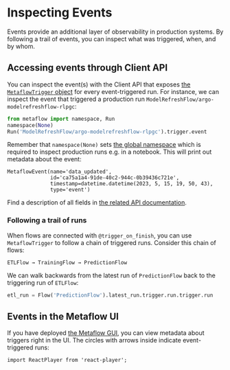 
# Inspecting Events

Events provide an additional layer of observability in production systems. By following a trail of events, you can inspect
what was triggered, when, and by whom.

## Accessing events through Client API

You can inspect the event(s) with the Client API that exposes [the `MetaflowTrigger` object](#) for every event-triggered run.
For instance, we can inspect the event that triggered a production run `ModelRefreshFlow/argo-modelrefreshflow-rlpgc`:

```python
from metaflow import namespace, Run
namespace(None)
Run('ModelRefreshFlow/argo-modelrefreshflow-rlpgc').trigger.event
```
Remember that `namespace(None)` sets [the global namespace](/scaling/tagging#global-namespace) which is required to inspect production runs e.g. in a notebook. This will print out metadata about the event:
```
MetaflowEvent(name='data_updated',
			  id='ca75a1a4-91de-40c2-944c-0b39436c721e',
			  timestamp=datetime.datetime(2023, 5, 15, 19, 50, 43),
			  type='event')
```

Find a description of all fields in [the related API documentation](#).

### Following a trail of runs

When flows are connected with `@trigger_on_finish`, you can use `MetaflowTrigger` to follow a chain of triggered runs.
Consider this chain of flows:
```
ETLFlow → TrainingFlow → PredictionFlow
```
We can walk backwards from the latest run of `PredictionFlow` back to the triggering run of `ETLFlow`:
```python
etl_run = Flow('PredictionFlow').latest_run.trigger.run.trigger.run
```

## Events in the Metaflow UI

If you have deployed [the Metaflow GUI](https://netflixtechblog.com/open-sourcing-a-monitoring-gui-for-metaflow-75ff465f0d60), you can view metadata about triggers right
in the UI. The circles with arrows inside indicate event-triggered runs:

```mdx-code-block
import ReactPlayer from 'react-player';
```

<ReactPlayer playing controls muted loop url='/assets/mfgui-event.mp4' width='100%' height='100%'/>